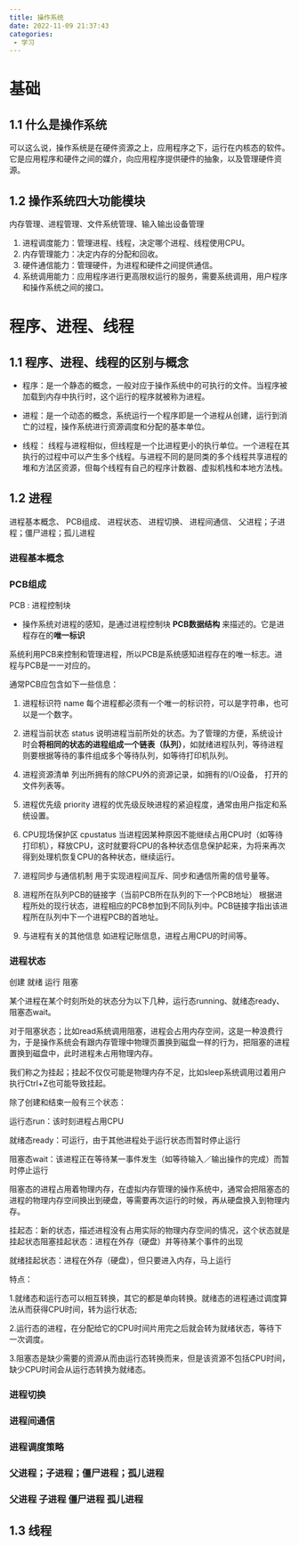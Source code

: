 ```yaml
---
title: 操作系统
date: 2022-11-09 21:37:43
categories: 
 - 学习
---
```


# 基础

## 1.1 什么是操作系统

可以这么说，操作系统是在硬件资源之上，应用程序之下，运行在内核态的软件。
它是应用程序和硬件之间的媒介，向应用程序提供硬件的抽象，以及管理硬件资源。

## 1.2 操作系统四大功能模块

内存管理、进程管理、⽂件系统管理、输⼊输出设备管理
1. 进程调度能力：管理进程、线程，决定哪个进程、线程使用CPU。
2. 内存管理能力：决定内存的分配和回收。
3. 硬件通信能力：管理硬件，为进程和硬件之间提供通信。
4. 系统调用能力：应用程序进行更高限权运行的服务，需要系统调用，用户程序和操作系统之间的接口。

# 程序、进程、线程

## 1.1 程序、进程、线程的区别与概念

- 程序：是一个静态的概念，一般对应于操作系统中的可执行的文件。当程序被加载到内存中执行时，这个运行的程序就被称为进程。

- 进程：是一个动态的概念，系统运行一个程序即是一个进程从创建，运行到消亡的过程，操作系统进行资源调度和分配的基本单位。

- 线程： 线程与进程相似，但线程是一个比进程更小的执行单位。一个进程在其执行的过程中可以产生多个线程。与进程不同的是同类的多个线程共享进程的堆和方法区资源，但每个线程有自己的程序计数器、虚拟机栈和本地方法栈。


## 1.2 进程

进程基本概念、 PCB组成、 进程状态、 进程切换、 进程间通信、 父进程；子进程；僵尸进程；孤儿进程 

### 进程基本概念

### PCB组成

PCB : 进程控制块

- 操作系统对进程的感知，是通过进程控制块 **PCB数据结构** 来描述的。它是进程存在的**唯一标识**

系统利用PCB来控制和管理进程，所以PCB是系统感知进程存在的唯一标志。进程与PCB是一一对应的。

通常PCB应包含如下一些信息：
1. 进程标识符 name
    每个进程都必须有一个唯一的标识符，可以是字符串，也可以是一个数字。

2. 进程当前状态 status
    说明进程当前所处的状态。为了管理的方便，系统设计时会**将相同的状态的进程组成一个链表（队列）**，如就绪进程队列，等待进程则要根据等待的事件组成多个等待队列，如等待打印机队列。

<!-- 3. 进程相应的程序和数据地址
    以便把PCB与其程序和数据联系起来。 -->

4. 进程资源清单
    列出所拥有的除CPU外的资源记录，如拥有的I/O设备， 打开的文件列表等。

5. 进程优先级 priority
    进程的优先级反映进程的紧迫程度，通常由用户指定和系统设置。

6. CPU现场保护区 cpustatus
    当进程因某种原因不能继续占用CPU时（如等待打印机），释放CPU，这时就要将CPU的各种状态信息保护起来，为将来再次得到处理机恢复CPU的各种状态，继续运行。

7. 进程同步与通信机制
    用于实现进程间互斥、同步和通信所需的信号量等。

8. 进程所在队列PCB的链接字（当前PCB所在队列的下一个PCB地址）
    根据进程所处的现行状态，进程相应的PCB参加到不同队列中。PCB链接字指出该进程所在队列中下一个进程PCB的首地址。

9. 与进程有关的其他信息
    如进程记账信息，进程占用CPU的时间等。

### 进程状态

创建 就绪 运行 阻塞  

某个进程在某个时刻所处的状态分为以下几种，运行态running、就绪态ready、阻塞态wait。

对于阻塞状态；比如read系统调用阻塞，进程会占用内存空间，这是一种浪费行为，于是操作系统会有跟内存管理中物理页置换到磁盘一样的行为，把阻塞的进程置换到磁盘中，此时进程未占用物理内存。

我们称之为挂起；挂起不仅仅可能是物理内存不足，比如sleep系统调用过着用户执行Ctrl+Z也可能导致挂起。

除了创建和结束一般有三个状态：

运行态run：该时刻进程占用CPU

就绪态ready：可运行，由于其他进程处于运行状态而暂时停止运行

阻塞态wait：该进程正在等待某一事件发生（如等待输入／输出操作的完成）而暂时停止运行

阻塞态的进程占用着物理内存，在虚拟内存管理的操作系统中，通常会把阻塞态的进程的物理内存空间换出到硬盘，等需要再次运行的时候，再从硬盘换入到物理内存。

挂起态：新的状态，描述进程没有占用实际的物理内存空间的情况，这个状态就是挂起状态阻塞挂起状态：进程在外存（硬盘）并等待某个事件的出现

就绪挂起状态：进程在外存（硬盘），但只要进入内存，马上运行

特点：

1.就绪态和运行态可以相互转换，其它的都是单向转换。就绪态的进程通过调度算法从而获得CPU时间，转为运行状态;

2.运行态的进程，在分配给它的CPU时间片用完之后就会转为就绪状态，等待下一次调度。

3.阻塞态是缺少需要的资源从而由运行态转换而来，但是该资源不包括CPU时间，缺少CPU时间会从运行态转换为就绪态。

### 进程切换

### 进程间通信

### 进程调度策略

### 父进程；子进程；僵尸进程；孤儿进程

### 父进程 子进程 僵尸进程 孤儿进程 

## 1.3 线程



